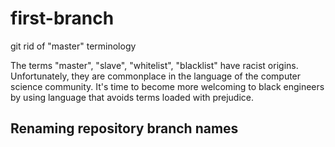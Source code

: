 # first-branch

git rid of "master" terminology

The terms "master", "slave", "whitelist", "blacklist" have racist origins. Unfortunately, they are commonplace in the language of the computer science community. It's time to become more welcoming to black engineers by using language that avoids terms loaded with prejudice.

## Renaming repository branch names

